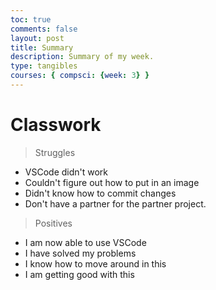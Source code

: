 ```yaml
---
toc: true
comments: false
layout: post
title: Summary
description: Summary of my week.
type: tangibles
courses: { compsci: {week: 3} }
---
```


# Classwork

> Struggles
- VSCode didn't work
- Couldn't figure out how to put in an image
- Didn't know how to commit changes
- Don't have a partner for the partner project.

> Positives
- I am now able to use VSCode
- I have solved my problems
- I know how to move around in this
- I am getting good with this